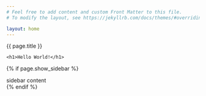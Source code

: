 ```yaml
---
# Feel free to add content and custom Front Matter to this file.
# To modify the layout, see https://jekyllrb.com/docs/themes/#overriding-theme-defaults

layout: home
---
```


{{ page.title }}

    <h1>Hello World!</h1>

 {% if page.show_sidebar %}
  <div class="sidebar">
    sidebar content
  </div>
{% endif %}
